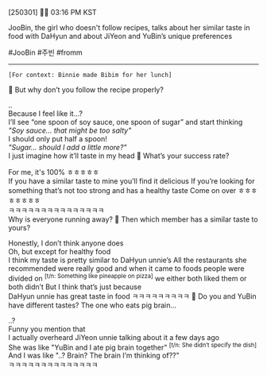 [250301] 🐣💭 03:16 PM KST

JooBin, the girl who doesn't follow recipes, talks about her similar taste in food with DaHyun and about JiYeon and YuBin’s unique preferences

#JooBin #주빈 #fromm

___

`[For context: Binnie made Bibim for her lunch]`

🫧 But why don’t you follow the recipe properly?

..  
Because I feel like it…?  
I’ll see “one spoon of soy sauce, one spoon of sugar”
and start thinking
*"Soy sauce… that might be too salty"*  
I should only put half a spoon!  
*"Sugar… should I add a little more?"*  
I just imagine how it’ll taste in my head
🫧 What’s your success rate?

For me, it's 100% ㅎㅎㅎㅎㅎ  
If you have a similar taste to mine
you’ll find it delicious
If you’re looking for something that’s not too strong and has a healthy taste
Come on over ㅎㅎㅎㅎㅎㅎㅎㅎ  
ㅋㅋㅋㅋㅋㅋㅋㅋㅋㅋㅋㅋㅋㅋㅋ  
Why is everyone running away?
🫧 Then which member has a similar taste to yours?

Honestly, I don’t think anyone does  
Oh, but except for healthy food  
I think my taste is pretty similar to DaHyun unnie’s
All the restaurants she recommended were really good
and when it came to foods people were divided on <sup>[t/n: Something like pineapple on pizza]</sup> 
we either both liked them or both didn’t
But I think that’s just because  
DaHyun unnie has great taste in food
ㅋㅋㅋㅋㅋㅋㅋㅋㅋ
🫧 Do you and YuBin have different tastes? The one who eats pig brain…

..?  
Funny you mention that  
I actually overheard JiYeon unnie talking about it a few days ago  
She was like "YuBin and I ate pig brain together"   <sup>[t/n: She didn’t specify the dish]</sup>
And I was like "..? Brain? The brain I’m thinking of??"  
ㅋㅋㅋㅋㅋㅋㅋㅋㅋㅋㅋㅋㅋㅋ